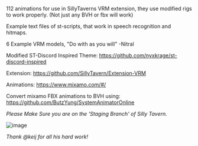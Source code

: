 112 animations for use in SillyTaverns VRM extension, they use modified rigs to work properly. (Not just any BVH or fbx will work) 

Example text files of st-scripts, that work in speech recognition and hitmaps.

6 Example VRM models, "Do with as you will" -Nitral

Modified ST-Discord Inspired Theme: https://github.com/nyxkrage/st-discord-inspired

Extension: https://github.com/SillyTavern/Extension-VRM 

Animations: https://www.mixamo.com/#/

Convert mixamo FBX animations to BVH using: https://github.com/ButzYung/SystemAnimatorOnline 

*Please Make Sure you are on the 'Staging Branch' of Silly Tavern.*

![image](https://github.com/test157t/VRM-Assets-Pack-For-Silly-Tavern/assets/111318644/45c8c74f-ffe6-48d0-a1ec-deef5c62844b)

*Thank @keij for all his hard work!*
